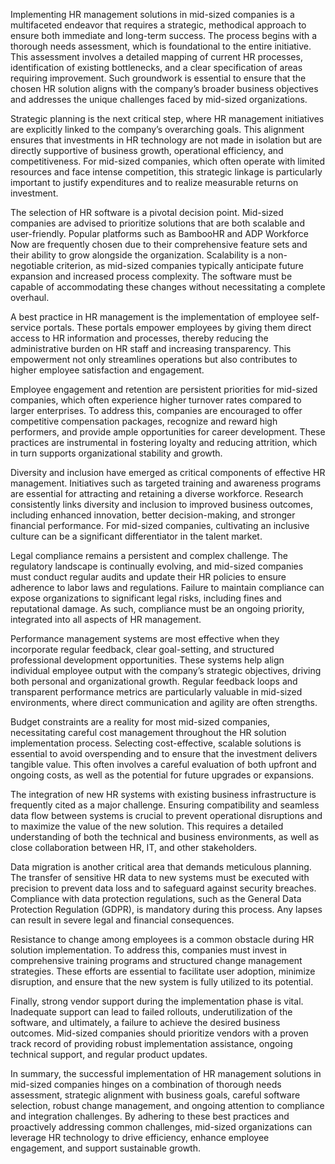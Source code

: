 Implementing HR management solutions in mid-sized companies is a multifaceted endeavor that requires a strategic, methodical approach to ensure both immediate and long-term success. The process begins with a thorough needs assessment, which is foundational to the entire initiative. This assessment involves a detailed mapping of current HR processes, identification of existing bottlenecks, and a clear specification of areas requiring improvement. Such groundwork is essential to ensure that the chosen HR solution aligns with the company’s broader business objectives and addresses the unique challenges faced by mid-sized organizations.

Strategic planning is the next critical step, where HR management initiatives are explicitly linked to the company’s overarching goals. This alignment ensures that investments in HR technology are not made in isolation but are directly supportive of business growth, operational efficiency, and competitiveness. For mid-sized companies, which often operate with limited resources and face intense competition, this strategic linkage is particularly important to justify expenditures and to realize measurable returns on investment.

The selection of HR software is a pivotal decision point. Mid-sized companies are advised to prioritize solutions that are both scalable and user-friendly. Popular platforms such as BambooHR and ADP Workforce Now are frequently chosen due to their comprehensive feature sets and their ability to grow alongside the organization. Scalability is a non-negotiable criterion, as mid-sized companies typically anticipate future expansion and increased process complexity. The software must be capable of accommodating these changes without necessitating a complete overhaul.

A best practice in HR management is the implementation of employee self-service portals. These portals empower employees by giving them direct access to HR information and processes, thereby reducing the administrative burden on HR staff and increasing transparency. This empowerment not only streamlines operations but also contributes to higher employee satisfaction and engagement.

Employee engagement and retention are persistent priorities for mid-sized companies, which often experience higher turnover rates compared to larger enterprises. To address this, companies are encouraged to offer competitive compensation packages, recognize and reward high performers, and provide ample opportunities for career development. These practices are instrumental in fostering loyalty and reducing attrition, which in turn supports organizational stability and growth.

Diversity and inclusion have emerged as critical components of effective HR management. Initiatives such as targeted training and awareness programs are essential for attracting and retaining a diverse workforce. Research consistently links diversity and inclusion to improved business outcomes, including enhanced innovation, better decision-making, and stronger financial performance. For mid-sized companies, cultivating an inclusive culture can be a significant differentiator in the talent market.

Legal compliance remains a persistent and complex challenge. The regulatory landscape is continually evolving, and mid-sized companies must conduct regular audits and update their HR policies to ensure adherence to labor laws and regulations. Failure to maintain compliance can expose organizations to significant legal risks, including fines and reputational damage. As such, compliance must be an ongoing priority, integrated into all aspects of HR management.

Performance management systems are most effective when they incorporate regular feedback, clear goal-setting, and structured professional development opportunities. These systems help align individual employee output with the company’s strategic objectives, driving both personal and organizational growth. Regular feedback loops and transparent performance metrics are particularly valuable in mid-sized environments, where direct communication and agility are often strengths.

Budget constraints are a reality for most mid-sized companies, necessitating careful cost management throughout the HR solution implementation process. Selecting cost-effective, scalable solutions is essential to avoid overspending and to ensure that the investment delivers tangible value. This often involves a careful evaluation of both upfront and ongoing costs, as well as the potential for future upgrades or expansions.

The integration of new HR systems with existing business infrastructure is frequently cited as a major challenge. Ensuring compatibility and seamless data flow between systems is crucial to prevent operational disruptions and to maximize the value of the new solution. This requires a detailed understanding of both the technical and business environments, as well as close collaboration between HR, IT, and other stakeholders.

Data migration is another critical area that demands meticulous planning. The transfer of sensitive HR data to new systems must be executed with precision to prevent data loss and to safeguard against security breaches. Compliance with data protection regulations, such as the General Data Protection Regulation (GDPR), is mandatory during this process. Any lapses can result in severe legal and financial consequences.

Resistance to change among employees is a common obstacle during HR solution implementation. To address this, companies must invest in comprehensive training programs and structured change management strategies. These efforts are essential to facilitate user adoption, minimize disruption, and ensure that the new system is fully utilized to its potential.

Finally, strong vendor support during the implementation phase is vital. Inadequate support can lead to failed rollouts, underutilization of the software, and ultimately, a failure to achieve the desired business outcomes. Mid-sized companies should prioritize vendors with a proven track record of providing robust implementation assistance, ongoing technical support, and regular product updates.

In summary, the successful implementation of HR management solutions in mid-sized companies hinges on a combination of thorough needs assessment, strategic alignment with business goals, careful software selection, robust change management, and ongoing attention to compliance and integration challenges. By adhering to these best practices and proactively addressing common challenges, mid-sized organizations can leverage HR technology to drive efficiency, enhance employee engagement, and support sustainable growth.